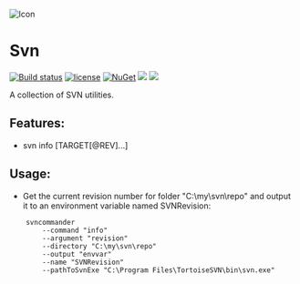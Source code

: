 ![Icon](https://i.imgur.com/X3pvC1T.png)
# Svn
[![Build status](https://ci.appveyor.com/api/projects/status/x3un8b54yj0uh8l8?svg=true)](https://ci.appveyor.com/project/lvermeulen/svn) [![license](https://img.shields.io/github/license/lvermeulen/svn.svg?maxAge=2592000)](https://github.com/lvermeulen/svn/blob/master/LICENSE) [![NuGet](https://img.shields.io/nuget/v/svn.svg?maxAge=86400)](https://www.nuget.org/packages/svn/) ![](https://img.shields.io/badge/.net-4.5-yellowgreen.svg) ![](https://img.shields.io/badge/netstandard-1.4-yellowgreen.svg)

A collection of SVN utilities.

## Features:
* svn info [TARGET[@REV]...]

## Usage:

* Get the current revision number for folder "C:\my\svn\repo" and output it to an environment variable named SVNRevision:
~~~~
    svncommander 
        --command "info" 
        --argument "revision" 
        --directory "C:\my\svn\repo"
        --output "envvar"
        --name "SVNRevision"
        --pathToSvnExe "C:\Program Files\TortoiseSVN\bin\svn.exe"
~~~~
